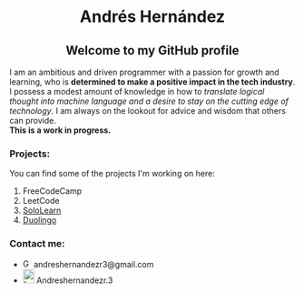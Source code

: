 <!DOCTYPE html>
<html>
<head>
   <!--<title>Andrés Hernández</title>-->
   <style>
      h1 {text-align:center;}
      h2 {text-align: center;}
   </style>
</head>
<body>
   <h1>Andrés Hernández</h1>
   
   <!--Welcome section-->
   <section>
      <h2>Welcome to my GitHub profile</h2>
         <p>I am an ambitious and driven programmer with a passion for growth and learning, who is <strong>determined to make a positive impact in the tech industry</strong>. I possess a modest amount of knowledge in how to <em>translate logical thought into machine language and a desire to stay on the cutting edge of technology</em>. I am always on the lookout for advice and wisdom that others can provide.<br>
         <strong>This is a work in progress.</strong>
         </p>
   </section>
   <!-- Project section -->
   <h3>Projects:</h3>
   <p>You can find some of the projects I'm working on here:
   <ol>
      <li>FreeCodeCamp</li>
      <li>LeetCode</li>
      <li><a href="https://www.sololearn.com/profile/30780921">SoloLearn</a></li>
      <li><a href="https://www.duolingo.com/profile/Oso526408">Duolingo</a></li>
   </ol>
   </p>

   <!--Contact me section-->
   <h3><strong>Contact me:</strong></h3>
     <p><ul>
         <li><img src="https://cdn.pixabay.com/photo/2016/01/26/17/15/gmail-1162901_1280.png" alt="Gmail icon width="17" height="15"> andreshernandezr3@gmail.com</li>
         <li><img src="https://cdn.pixabay.com/photo/2016/08/09/17/52/instagram-1581266_1280.jpg" alt="Instagram icon" width="20" height="25"> Andreshernandezr.3</li>
         </ul>
      </p>
</body>
</html>

<!---
AndresHernandezr-3/AndresHernandezr-3 is a ✨ special ✨ repository because its `README.md` (this file) appears on your GitHub profile.
You can click the Preview link to take a look at your changes.
--->


[def]: https://github.com/AndresHernandezr-3/AndresHernandezr-3/assets/150524652/5a86a6dc-1448-401b-9eba-2e0cbd8a5a93
